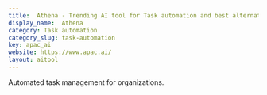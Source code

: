 ```yaml
---
title:  Athena - Trending AI tool for Task automation and best alternatives
display_name:  Athena
category: Task automation
category_slug: task-automation
key: apac_ai
website: https://www.apac.ai/
layout: aitool
---
```


Automated task management for organizations.
